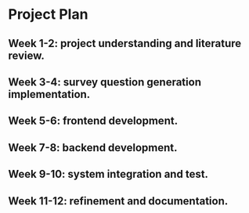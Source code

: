 # Project Plan

## Week 1-2: project understanding and literature review.

## Week 3-4: survey question generation implementation.

## Week 5-6: frontend development.

## Week 7-8: backend development.

## Week 9-10: system integration and test.

## Week 11-12: refinement and documentation.